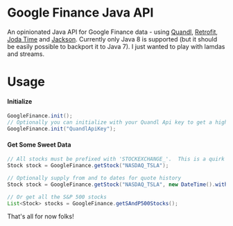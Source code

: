 # Google Finance Java API
An opinionated Java API for Google Finance data - using [Quandl], [Retrofit], [Joda Time] and [Jackson].  Currently only Java 8 is supported (but it should be easily possible to backport it to Java 7).  I just wanted to play with lamdas and streams.

# Usage

#### Initialize
```java
GoogleFinance.init();
// Optionally you can initialize with your Quandl Api key to get a higher request limit
GoogleFinance.init("QuandlApiKey");
```
#### Get Some Sweet Data
```java
// All stocks must be prefixed with 'STOCKEXCHANGE_'.  This is a quirk of the Google Finance Quandl feed
Stock stock = GoogleFinance.getStock("NASDAQ_TSLA");

// Optionally supply from and to dates for quote history
Stock stock = GoogleFinance.getStock("NASDAQ_TSLA", new DateTime().withYear(2011), new DateTime().withYear(2012));

// Or get all the S&P 500 stocks
List<Stock> stocks = GoogleFinance.getSAndP500Stocks();
```
That's all for now folks!

[Quandl]:https://www.quandl.com/
[Retrofit]:https://github.com/square/retrofit
[Jackson]:http://jackson.codehaus.org/
[Joda Time]:http://www.joda.org/joda-time/
